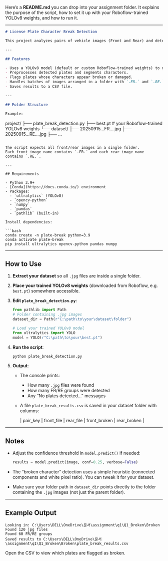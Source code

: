 Here’s a **README.md** you can drop into your assignment folder.
It explains the purpose of the script, how to set it up with your Roboflow-trained YOLOv8 weights, and how to run it.

---

```markdown
# License Plate Character Break Detection

This project analyzes pairs of vehicle images (Front and Rear) and determines whether the license plate characters are broken or damaged. It uses a YOLOv8 model to detect license plates and a simple heuristic to flag broken characters.

---

## Features

- Uses a YOLOv8 model (default or custom Roboflow-trained weights) to detect license plates.
- Preprocesses detected plates and segments characters.
- Flags plates whose characters appear broken or damaged.
- Handles batches of images arranged in a folder with `.FR.` and `.RE.` naming convention.
- Saves results to a CSV file.

---

## Folder Structure

Example:

```

project/
├── plate_break_detection.py
├── best.pt                 # your Roboflow-trained YOLOv8 weights
└── dataset/
├── 20250915...FR....jpg
├── 20250915...RE....jpg
├── ...

````

The script expects all front/rear images in a single folder.  
Each front image name contains `.FR.` and each rear image name contains `.RE.`.

---

## Requirements

- Python 3.9+
- [Conda](https://docs.conda.io/) environment
- Packages:
  - `ultralytics` (YOLOv8)
  - `opencv-python`
  - `numpy`
  - `pandas`
  - `pathlib` (built-in)

Install dependencies:

```bash
conda create -n plate-break python=3.9
conda activate plate-break
pip install ultralytics opencv-python pandas numpy
````

---

## How to Use

1. **Extract your dataset** so all `.jpg` files are inside a single folder.

2. **Place your trained YOLOv8 weights** (downloaded from Roboflow, e.g. `best.pt`) somewhere accessible.

3. **Edit `plate_break_detection.py`**:

   ```python
   from pathlib import Path
   # Folder containing .jpg images
   dataset_dir = Path(r"C:\path\to\your\dataset\folder")

   # Load your trained YOLOv8 model
   from ultralytics import YOLO
   model = YOLO(r"C:\path\to\your\best.pt")
   ```

4. **Run the script**:

   ```bash
   python plate_break_detection.py
   ```

5. **Output**:

   * The console prints:

     * How many `.jpg` files were found
     * How many FR/RE groups were detected
     * Any “No plates detected…” messages
   * A file `plate_break_results.csv` is saved in your dataset folder with columns:

     | pair_key | front_file | rear_file | front_broken | rear_broken |

---

## Notes

* Adjust the confidence threshold in `model.predict()` if needed:

  ```python
  results = model.predict(image, conf=0.25, verbose=False)
  ```

* The “broken character” detection uses a simple heuristic (connected components and white pixel ratio). You can tweak it for your dataset.

* Make sure your folder path in `dataset_dir` points directly to the folder containing the `.jpg` images (not just the parent folder).

---

## Example Output

```
Looking in: C:\Users\DELL\OneDrive\문서\assignment\q1\Q1_Broken\Broken
Found 120 jpg files
Found 60 FR/RE groups
Saved results to C:\Users\DELL\OneDrive\문서\assignment\q1\Q1_Broken\Broken\plate_break_results.csv
```

Open the CSV to view which plates are flagged as broken.

